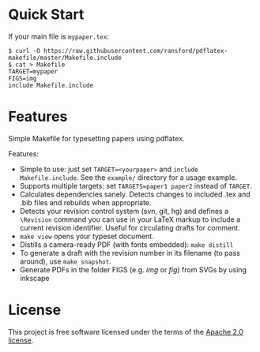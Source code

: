 # Quick Start

If your main file is `mypaper.tex`:

    $ curl -O https://raw.githubusercontent.com/ransford/pdflatex-makefile/master/Makefile.include
    $ cat > Makefile
    TARGET=mypaper
    FIGS=img
    include Makefile.include

# Features

Simple Makefile for typesetting papers using pdflatex.

Features:

* Simple to use: just set `TARGET=<yourpaper>` and `include Makefile.include`.
  See the `example/` directory for a usage example.
* Supports multiple targets: set `TARGETS=paper1 paper2` instead of `TARGET`.
* Calculates dependencies sanely.  Detects changes to included .tex and .bib
  files and rebuilds when appropriate.
* Detects your revision control system (svn, git, hg) and defines a `\Revision`
  command you can use in your LaTeX markup to include a current revision
  identifier.  Useful for circulating drafts for comment.
* `make view` opens your typeset document.
* Distills a camera-ready PDF (with fonts embedded): `make distill`
* To generate a draft with the revision number in its filename (to pass
  around), use `make snapshot`.
* Generate PDFs in the folder FIGS (e.g.  _img_ or _fig_) from SVGs by using inkscape

# License

This project is free software licensed under the terms of the [Apache 2.0
license](http://www.apache.org/licenses/LICENSE-2.0).
